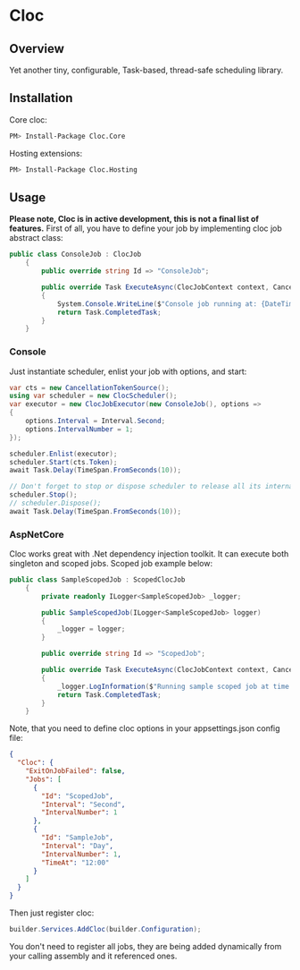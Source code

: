 # Cloc
## Overview
Yet another tiny, configurable, Task-based, thread-safe scheduling library.
## Installation
Core cloc:
```sh
PM> Install-Package Cloc.Core
```
Hosting extensions:
```sh
PM> Install-Package Cloc.Hosting
```
## Usage
**Please note, Cloc is in active development, this is not a final list of features.**
First of all, you have to define your job by implementing cloc job abstract class:
```csharp
public class ConsoleJob : ClocJob
    {
        public override string Id => "ConsoleJob";

        public override Task ExecuteAsync(ClocJobContext context, CancellationToken cancellationToken = default)
        {
            System.Console.WriteLine($"Console job running at: {DateTimeOffset.Now}");
            return Task.CompletedTask;
        }
    }
```
### Console
Just instantiate scheduler, enlist your job with options, and start:
```csharp
var cts = new CancellationTokenSource();
using var scheduler = new ClocScheduler();
var executor = new ClocJobExecutor(new ConsoleJob(), options =>
{
    options.Interval = Interval.Second;
    options.IntervalNumber = 1;
});

scheduler.Enlist(executor);
scheduler.Start(cts.Token);
await Task.Delay(TimeSpan.FromSeconds(10));

// Don't forget to stop or dispose scheduler to release all its internal timers
scheduler.Stop();
// scheduler.Dispose();
await Task.Delay(TimeSpan.FromSeconds(10));
```
### AspNetCore
Cloc works great with .Net dependency injection toolkit. It can execute both singleton and scoped jobs. Scoped job example below:
```csharp
public class SampleScopedJob : ScopedClocJob
    {
        private readonly ILogger<SampleScopedJob> _logger;

        public SampleScopedJob(ILogger<SampleScopedJob> logger)
        {
            _logger = logger;
        }

        public override string Id => "ScopedJob";

        public override Task ExecuteAsync(ClocJobContext context, CancellationToken cancellationToken = default)
        {
            _logger.LogInformation($"Running sample scoped job at time: {DateTimeOffset.Now}");
            return Task.CompletedTask;
        }
    }
```
Note, that you need to define cloc options in your appsettings.json config file:
```json
{
  "Cloc": {
    "ExitOnJobFailed": false,
    "Jobs": [
      {
        "Id": "ScopedJob",
        "Interval": "Second",
        "IntervalNumber": 1
      },
      {
        "Id": "SampleJob",
        "Interval": "Day",
        "IntervalNumber": 1,
        "TimeAt": "12:00"
      }
    ]
  }
}
```
Then just register cloc:
```csharp
builder.Services.AddCloc(builder.Configuration);
```
You don't need to register all jobs, they are being added dynamically from your calling assembly and it referenced ones.